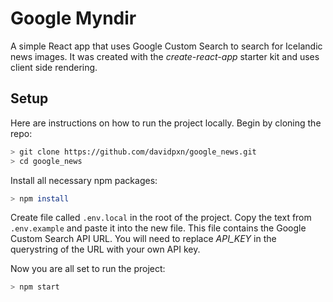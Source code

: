 # Google Myndir

A simple React app that uses Google Custom Search to search for Icelandic news images. It was created with the *create-react-app* starter kit and uses client side rendering.


## Setup

Here are instructions on how to run the project locally. Begin by cloning the repo:
```bash
> git clone https://github.com/davidpxn/google_news.git
> cd google_news
```

Install all necessary npm packages:
```bash
> npm install
```

Create file called `.env.local` in the root of the project. Copy the text from `.env.example` and paste it into the new file. This file contains the Google Custom Search API URL. You will need to replace *API_KEY* in the querystring of the URL with your own API key. <br/>

Now you are all set to run the project:
```bash
> npm start
```
